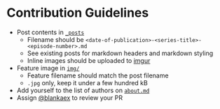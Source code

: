 # Contribution Guidelines

* Post contents in [`_posts`](https://github.com/blankaex/kinsho-mokuroku/tree/master/_posts)
    * Filename should be `<date-of-publication>-<series-title>-<episode-number>.md`
    * See existing posts for markdown headers and markdown styling 
    * Inline images should be uploaded to [imgur](https://imgur.com)
* Feature image in [`img/`](https://github.com/blankaex/kinsho-mokuroku/tree/master/img)
    * Feature filename should match the post filename
    * `.jpg` only, keep it under a few hundred kB
* Add yourself to the list of authors on [`about.md`](https://github.com/blankaex/kinsho-mokuroku/blob/master/about.md)
* Assign [@blankaex](https://github.com/blankaex) to review your PR
